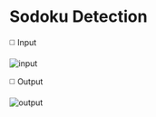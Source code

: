 # Sodoku Detection

◻️ Input 

![input](https://github.com/SajedehGharabadian/sodoku_detection/assets/76538787/881a8ed5-b6c5-4d4c-98c3-c0038ff793bd)

◻️ Output

![output](https://github.com/SajedehGharabadian/sodoku_detection/assets/76538787/e9526634-f573-4c05-ba6e-678f14bb74c3)
